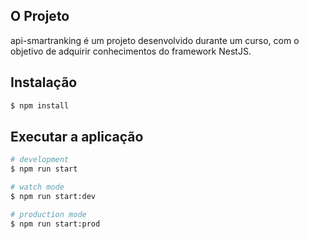 ## O Projeto

api-smartranking é um projeto desenvolvido durante um curso, com o objetivo de adquirir conhecimentos do framework NestJS.

## Instalação

```bash
$ npm install
```

## Executar a aplicação

```bash
# development
$ npm run start

# watch mode
$ npm run start:dev

# production mode
$ npm run start:prod
```
